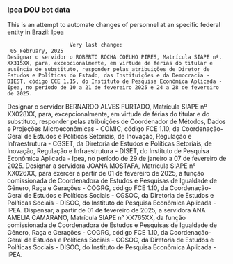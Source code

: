  ### Ipea DOU bot data
 This is an attempt to automate changes of personnel at an specific federal entity in Brazil: Ipea
 
                        Very last change: 
 	 05 February, 2025
	Designar o servidor o ROBERTO ROCHA COELHO PIRES, Matrícula SIAPE nº. XX315XX, para, excepcionalmente, em virtude de férias do titular e ausência de substituto, responder pelas atribuições de Diretor de Estudos e Políticas do Estado, das Instituições e da Democracia - DIEST, código CCE 1.15, do Instituto de Pesquisa Econômica Aplicada - Ipea, no período de 10 a 21 de fevereiro 2025 e 24 a 28 de fevereiro de 2025.
Designar o servidor BERNARDO ALVES FURTADO, Matrícula SIAPE nº XX028XX, para, excepcionalmente, em virtude de férias do titular e do substituto, responder pelas atribuições de Coordenador de Métodos, Dados e Projeções Microeconômicas - COMIC, código FCE 1.10, da Coordenação-Geral de Estudos e Políticas Setoriais, de Inovação, Regulação e Infraestrutura - CGSET, da Diretoria de Estudos e Políticas Setoriais, de Inovação, Regulação e Infraestrutura - DISET, do Instituto de Pesquisa Econômica Aplicada - Ipea, no período de 29 de janeiro a 07 de fevereiro de 2025.
Designar a servidora JOANA MOSTAFA, Matrícula SIAPE n° XX026XX, para exercer a partir de 01 de fevereiro de 2025, a função comissionada de Coordenadora de Estudos e Pesquisas de Igualdade de Gênero, Raça e Gerações - COGRG, código FCE 1.10, da Coordenação-Geral de Estudos e Políticas Sociais - CGSOC, da Diretoria de Estudos e Políticas Sociais - DISOC, do Instituto de Pesquisa Econômica Aplicada - IPEA.
Dispensar, a partir de 01 de fevereiro de 2025, a servidora ANA AMÉLIA CAMARANO, Matrícula SIAPE n° XX765XX, da função comissionada de Coordenadora de Estudos e Pesquisas de Igualdade de Gênero, Raça e Gerações - COGRG, código FCE 1.10, da Coordenação-Geral de Estudos e Políticas Sociais - CGSOC, da Diretoria de Estudos e Políticas Sociais - DISOC, do Instituto de Pesquisa Econômica Aplicada - IPEA.
